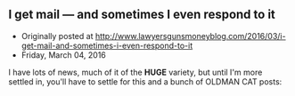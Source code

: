 ## I get mail — and sometimes I even respond to it

 * Originally posted at http://www.lawyersgunsmoneyblog.com/2016/03/i-get-mail-and-sometimes-i-even-respond-to-it
 * Friday, March 04, 2016

I have lots of news, much of it of the **HUGE** variety, but until I'm more settled in, you'll have to settle for this and a bunch of OLDMAN CAT posts: